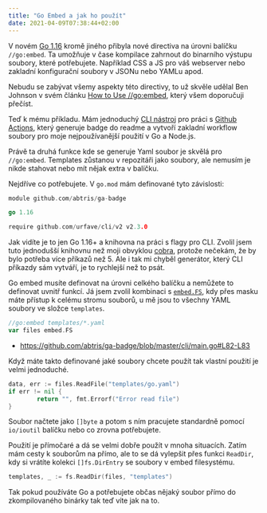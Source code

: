 ```yaml
---
title: "Go Embed a jak ho použít"
date: 2021-04-09T07:38:44+02:00
---
```


V novém [Go 1.16](https://golang.org/doc/go1.16) kromě jiného přibyla nové directiva na úrovni balíčku `//go:embed`.
Ta umožňuje v čase kompilace zahrnout do binarního výstupu soubory, které potřebujete. Například CSS a JS pro váš webserver nebo zakladní konfigurační soubory v JSONu nebo YAMLu apod.

Nebudu se zabývat všemy aspekty této directivy, to už skvěle udělal Ben Johnson v svém článku [How to Use //go:embed](https://blog.carlmjohnson.net/post/2021/how-to-use-go-embed/), který všem doporučuji přečíst.

Teď k mému příkladu. Mám jednoduchý [CLI nástroj](https://github.com/abtris/ga-badge#cli) pro práci s [Github Actions](https://docs.github.com/en/actions), který generuje badge do readme a vytvoří zakladní workflow soubory pro moje nejpoužívanější použití v Go a Node.js.

Právě ta druhá funkce kde se generuje Yaml soubor je skvělá pro `//go:embed`. Templates zůstanou v repozitáři jako soubory, ale nemusím je nikde stahovat nebo mít nějak extra v balíčku.

Nejdříve co potřebujete. V `go.mod` mám definované tyto závislosti:


```go
module github.com/abtris/ga-badge

go 1.16

require github.com/urfave/cli/v2 v2.3.0
```

Jak vidíte je to jen Go 1.16+ a knihovna na práci s flagy pro CLI. Zvolil jsem tuto jednodušší knihovnu než moji obvyklou [cobra](https://cobra.dev/), protože nečekám, že by bylo potřeba více příkazů než 5. Ale i tak mi chyběl generátor, který CLI příkazdy sám vytváří, je to rychlejší než to psát.

Go embed musíte definovat na úrovni celkého balíčku a nemůžete to definovat uvnitř funkcí. Já jsem zvolil kombinaci s [`embed.FS`](https://golang.org/pkg/embed/#FS), kdy přes masku máte přístup k celému stromu souborů, u mě jsou to všechny YAML soubory ve složce `templates`.

```go
//go:embed templates/*.yaml
var files embed.FS
```
- https://github.com/abtris/ga-badge/blob/master/cli/main.go#L82-L83

Když máte takto definované jaké soubory chcete použít tak vlastní použití je velmi jednoduché.

```go
data, err := files.ReadFile("templates/go.yaml")
if err != nil {
		return "", fmt.Errorf("Error read file")
}
```

Soubor načtete jako `[]byte` a potom s ním pracujete standardně pomocí `io/ioutil` balíčku nebo co zrovna potřebujete.

Použití je přímočaré a dá se velmi dobře použít v mnoha situacích. Zatím mám cesty k souborům na přímo, ale to se dá vylepšit přes funkci `ReadDir`, kdy si vrátíte kolekci `[]fs.DirEntry` se soubory v embed filesystému.

```go
templates, _ := fs.ReadDir(files, "templates")
```

Tak pokud používáte Go a potřebujete občas nějaký soubor přímo do zkompilovaného binárky tak teď víte jak na to.
